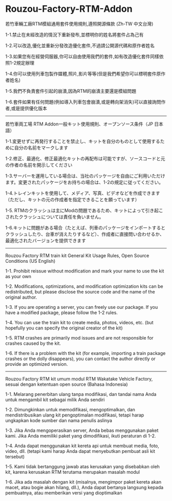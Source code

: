 # Rouzou-Factory-RTM-Addon

若竹車輛工廠RTM模組通用套件使用規則,遵照開源條款 (Zh-TW 中文台灣)

1-1.禁止在未經改造的情況下重新發布,並標明你的姓名將套件占為己有

1-2.可以改造,優化並重新分發改造優化套件,不過請公開源代碼和原作者姓名

1-3.如果您有在經營伺服器,你可以自由使用我們的套件,如有改造優化套件同樣依照1-2規定辦理

1-4.你可以使用列車包製作媒體,照片,影片等等(但是我們希望你可以標明套件原作者姓名)

1-5.我們不負責套件引起的崩潰,因為RTM的崩潰主要還是模組問題

1-6.套件如果有任何問題(例如導入列車包會崩潰,或是轉向架消失)可以直接詢問作者,或是提供優化版本

------------------------------------------------------------------------------------------------------------------------------------------

若竹車両工場 RTM Addon一般キット使用規則、オープンソース条件（JP 日本語）

1-1.変更せずに再発行することを禁止し、キットを自分のものとして使用するために自分の名前をマークします

1-2.修正、最適化、修正最適化キットの再配布は可能ですが、ソースコードと元の作者の名前を開示してください

1-3.サーバーを運用している場合は、当社のパッケージを自由にご利用いただけます。変更されたパッケージをお持ちの場合は、1-2の規定に従ってください。

1-4.トレインキットを使用して、メディア、写真、ビデオなどを作成できます（ただし、キットの元の作成者を指定できることを願っています）

1-5. RTMのクラッシュは主にModの問題であるため、キットによって引き起こされたクラッシュについては責任を負いません。

1-6.キットに問題がある場合（たとえば、列車のパッケージをインポートするとクラッシュしたり、台車が消えたりするなど）、作成者に直接問い合わせるか、最適化されたバージョンを提供できます

-------------------------------------------------------------------------------------------------------------------------------------------

Rouzou Factory RTM train kit General Kit Usage Rules, Open Source Conditions (US English)

1-1. Prohibit reissue without modification and mark your name to use the kit as your own

1-2. Modifications, optimizations, and modification optimization kits can be redistributed, but please disclose the source code and the name of the original author.

1-3. If you are operating a server, you can freely use our package. If you have a modified package, please follow the 1-2 rules.

1-4. You can use the train kit to create media, photos, videos, etc. (but hopefully you can specify the original creator of the kit)

1-5. RTM crashes are primarily mod issues and are not responsible for crashes caused by the kit.

1-6. If there is a problem with the kit (for example, importing a train package crashes or the dolly disappears), you can contact the author directly or provide an optimized version.

------------------------------------------------------------------------------------------------------------------------------------------

Rouzou Factory RTM kit umum modul RTM Wakatake Vehicle Factory, sesuai dengan ketentuan open source (Bahasa Indonesia)

1-1. Melarang penerbitan ulang tanpa modifikasi, dan tandai nama Anda untuk mengambil kit sebagai milik Anda sendiri

1-2. Dimungkinkan untuk memodifikasi, mengoptimalkan, dan mendistribusikan ulang kit pengoptimalan modifikasi, tetapi harap ungkapkan kode sumber dan nama penulis aslinya

1-3. Jika Anda mengoperasikan server, Anda bebas menggunakan paket kami. Jika Anda memiliki paket yang dimodifikasi, ikuti peraturan di 1-2.

1-4. Anda dapat menggunakan kit kereta api untuk membuat media, foto, video, dll. (tetapi kami harap Anda dapat menyebutkan pembuat asli kit tersebut)

1-5. Kami tidak bertanggung jawab atas kerusakan yang disebabkan oleh kit, karena kerusakan RTM terutama merupakan masalah modul

1-6. Jika ada masalah dengan kit (misalnya, mengimpor paket kereta akan macet, atau bogie akan hilang, dll.), Anda dapat bertanya langsung kepada pembuatnya, atau memberikan versi yang dioptimalkan
